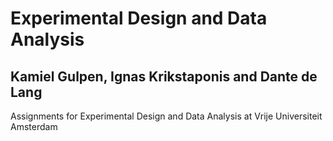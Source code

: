 # Experimental Design and Data Analysis

## Kamiel Gulpen, Ignas Krikstaponis and Dante de Lang

Assignments for Experimental Design and Data Analysis at Vrije Universiteit Amsterdam
